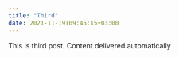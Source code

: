 ```yaml
---
title: "Third"
date: 2021-11-19T09:45:15+03:00
---
```


This is third post. Content delivered automatically
